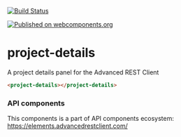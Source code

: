 [![Build Status](https://travis-ci.org/advanced-rest-client/api-url-data-model.svg?branch=stage)](https://travis-ci.org/advanced-rest-client/project-details)

[![Published on webcomponents.org](https://img.shields.io/badge/webcomponents.org-published-blue.svg)](https://www.webcomponents.org/element/advanced-rest-client/project-details)

# project-details

A project details panel for the Advanced REST Client

<!---
```
<custom-element-demo>
  <template>
    <link rel="import" href="project-details.html">
    <next-code-block></next-code-block>
  </template>
</custom-element-demo>
```
-->

```html
<project-details></project-details>
```

### API components

This components is a part of API components ecosystem: https://elements.advancedrestclient.com/
